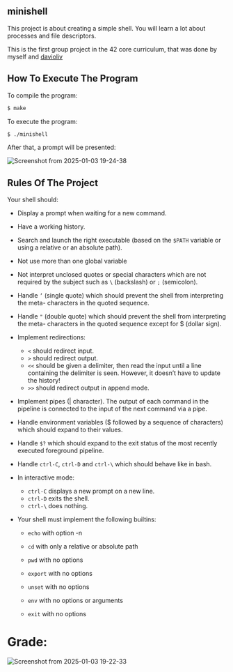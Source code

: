 ## minishell
This project is about creating a simple shell. You will learn a lot about processes and file descriptors.

This is the first group project in the 42 core curriculum, that was done by myself and [davioliv]()
## How To Execute The Program
To compile the program:
```bash
$ make
```
To execute the program:
```bash
$ ./minishell
```
After that, a prompt will be presented:

![Screenshot from 2025-01-03 19-24-38](https://github.com/user-attachments/assets/30e61cbf-9f7c-4bbd-bf90-f23b2ae316b2)

## Rules Of The Project
Your shell should:
* Display a prompt when waiting for a new command.

* Have a working history.

* Search and launch the right executable (based on the ```$PATH``` variable or using a
relative or an absolute path).

* Not use more than one global variable

* Not interpret unclosed quotes or special characters which are not required by the
subject such as ```\``` (backslash) or ```;``` (semicolon).

* Handle ```’``` (single quote) which should prevent the shell from interpreting the meta-
characters in the quoted sequence.

* Handle ```"``` (double quote) which should prevent the shell from interpreting the meta-
characters in the quoted sequence except for $ (dollar sign).

* Implement redirections:
  * ```<``` should redirect input.
  * ```>``` should redirect output.
  * ```<<``` should be given a delimiter, then read the input until a line containing the
    delimiter is seen. However, it doesn’t have to update the history!
  * ```>>``` should redirect output in append mode.

* Implement pipes (| character). The output of each command in the pipeline is
connected to the input of the next command via a pipe.

* Handle environment variables ($ followed by a sequence of characters) which
should expand to their values.

* Handle ```$?``` which should expand to the exit status of the most recently executed
foreground pipeline.

* Handle ```ctrl-C```, ```ctrl-D``` and ```ctrl-\``` which should behave like in bash.

* In interactive mode:
  * ```ctrl-C``` displays a new prompt on a new line.
  * ```ctrl-D``` exits the shell.
  * ```ctrl-\``` does nothing.

* Your shell must implement the following builtins:
  * ```echo``` with option -n
  * ```cd``` with only a relative or absolute path
  * ```pwd``` with no options
  * ```export``` with no options
  * ```unset``` with no options

  * ```env``` with no options or arguments
  * ```exit``` with no options

# Grade:
![Screenshot from 2025-01-03 19-22-33](https://github.com/user-attachments/assets/bbd3f4ec-2d1d-4e0d-b12f-804749a7145f)
